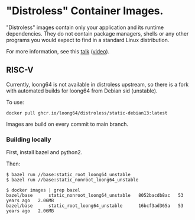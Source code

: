 # "Distroless" Container Images.

"Distroless" images contain only your application and its runtime dependencies.
They do not contain package managers, shells or any other programs you would expect to find in a standard Linux distribution.

For more information, see this [talk](https://swampup2017.sched.com/event/A6CW/distroless-docker-containerizing-apps-not-vms?iframe=no&w=100%&sidebar=yes&bg=no) ([video](https://www.youtube.com/watch?v=lviLZFciDv4)).

## RISC-V

Currently, loong64 is not available in distroless upstream, so there is a fork with
automated builds for loong64 from Debian sid (unstable).

To use:
```console
docker pull ghcr.io/loong64/distroless/static-debian13:latest
```

Images are build on every commit to main branch.

### Building locally

First, install bazel and python2.

Then:
```console
$ bazel run //base:static_root_loong64_unstable
$ bazel run //base:static_nonroot_loong64_unstable
```

```console
$ docker images | grep bazel
bazel/base      static_nonroot_loong64_unstable   8052bacdb8ac   53 years ago   2.06MB
bazel/base      static_root_loong64_unstable      16bcf3ad365a   53 years ago   2.06MB
```